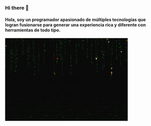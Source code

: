 ### Hi there 👋


#### Hola, soy un programador apasionado de múltiples tecnologías que logran fusionarse para generar una experiencia rica y diferente con herramientas de todo tipo.

[<img align="left" width="400" alt="🦑" src="https://github.com/jeancode/Efecto-Matrix/blob/master/Captura.PNG?raw=true">](#)


